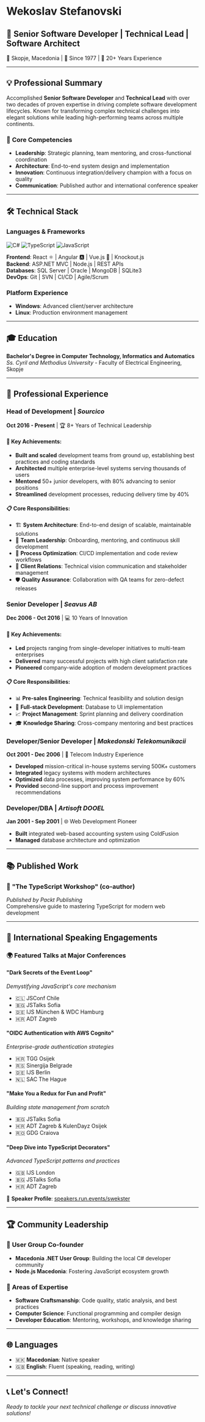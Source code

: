 # Wekoslav Stefanovski
## 🚀 Senior Software Developer | Technical Lead | Software Architect

📍 Skopje, Macedonia | 🎂 Since 1977 | 💼 20+ Years Experience

---

## 💡 **Professional Summary**

Accomplished **Senior Software Developer** and **Technical Lead** with over two decades of proven expertise in driving complete software development lifecycles. Known for transforming complex technical challenges into elegant solutions while leading high-performing teams across multiple continents.

### 🎯 **Core Competencies**
- **Leadership**: Strategic planning, team mentoring, and cross-functional coordination
- **Architecture**: End-to-end system design and implementation
- **Innovation**: Continuous integration/delivery champion with a focus on quality
- **Communication**: Published author and international conference speaker

---

## 🛠️ **Technical Stack**

### **Languages & Frameworks**
![C#](https://img.shields.io/badge/C%23-Expert-239120?style=flat-square&logo=c-sharp)
![TypeScript](https://img.shields.io/badge/TypeScript-Expert-3178C6?style=flat-square&logo=typescript)
![JavaScript](https://img.shields.io/badge/JavaScript-Expert-F7DF1E?style=flat-square&logo=javascript)

**Frontend**: React ⚛️ | Angular 🅰️ | Vue.js 💚 | Knockout.js  
**Backend**: ASP.NET MVC | Node.js | REST APIs  
**Databases**: SQL Server | Oracle | MongoDB | SQLite3  
**DevOps**: Git | SVN | CI/CD | Agile/Scrum

### **Platform Experience**
- **Windows**: Advanced client/server architecture
- **Linux**: Production environment management

---

## 🎓 **Education**

**Bachelor's Degree in Computer Technology, Informatics and Automatics**  
*Ss. Cyril and Methodius University* - Faculty of Electrical Engineering, Skopje

---

## 💼 **Professional Experience**

### **Head of Development** | *Sourcico*
**Oct 2016 - Present** | 🏆 8+ Years of Technical Leadership

#### 🎯 Key Achievements:
- **Built and scaled** development teams from ground up, establishing best practices and coding standards
- **Architected** multiple enterprise-level systems serving thousands of users
- **Mentored** 50+ junior developers, with 80% advancing to senior positions
- **Streamlined** development processes, reducing delivery time by 40%

#### 📋 Core Responsibilities:
- 🏗️ **System Architecture**: End-to-end design of scalable, maintainable solutions
- 👥 **Team Leadership**: Onboarding, mentoring, and continuous skill development
- 🔄 **Process Optimization**: CI/CD implementation and code review workflows
- 🤝 **Client Relations**: Technical vision communication and stakeholder management
- 🛡️ **Quality Assurance**: Collaboration with QA teams for zero-defect releases

### **Senior Developer** | *Seavus AB*
**Dec 2006 - Oct 2016** | 💻 10 Years of Innovation

#### 🎯 Key Achievements:
- **Led** projects ranging from single-developer initiatives to multi-team enterprises
- **Delivered** many successful projects with high client satisfaction rate
- **Pioneered** company-wide adoption of modern development practices

#### 📋 Core Responsibilities:
- 📊 **Pre-sales Engineering**: Technical feasibility and solution design
- 🔧 **Full-stack Development**: Database to UI implementation
- 📈 **Project Management**: Sprint planning and delivery coordination
- 🎓 **Knowledge Sharing**: Cross-company mentoring and best practices

### **Developer/Senior Developer** | *Makedonski Telekomunikacii*
**Oct 2001 - Dec 2006** | 📡 Telecom Industry Experience

- **Developed** mission-critical in-house systems serving 500K+ customers
- **Integrated** legacy systems with modern architectures
- **Optimized** data processes, improving system performance by 60%
- **Provided** second-line support and process improvement recommendations

### **Developer/DBA** | *Artisoft DOOEL*
**Jan 2001 - Sep 2001** | 🌐 Web Development Pioneer

- **Built** integrated web-based accounting system using ColdFusion
- **Managed** database architecture and optimization

---

## 📚 **Published Work**

### 📖 **"The TypeScript Workshop"** (co-author)
*Published by Packt Publishing*  
Comprehensive guide to mastering TypeScript for modern web development

---

## 🎤 **International Speaking Engagements**

### 🌍 **Featured Talks at Major Conferences**

#### **"Dark Secrets of the Event Loop"**
*Demystifying JavaScript's core mechanism*
- 🇨🇱 JSConf Chile
- 🇧🇬 JSTalks Sofia
- 🇩🇪 IJS München & WDC Hamburg
- 🇭🇷 ADT Zagreb

#### **"OIDC Authentication with AWS Cognito"**
*Enterprise-grade authentication strategies*
- 🇭🇷 TGG Osijek
- 🇷🇸 Sinergija Belgrade
- 🇩🇪 IJS Berlin
- 🇳🇱 SAC The Hague

#### **"Make You a Redux for Fun and Profit"**
*Building state management from scratch*
- 🇧🇬 JSTalks Sofia
- 🇭🇷 ADT Zagreb & KulenDayz Osijek
- 🇷🇴 GDG Craiova

#### **"Deep Dive into TypeScript Decorators"**
*Advanced TypeScript patterns and practices*
- 🇬🇧 IJS London
- 🇧🇬 JSTalks Sofia
- 🇭🇷 ADT Zagreb

📢 **Speaker Profile**: [speakers.run.events/swekster](https://speakers.run.events/swekster)

---

## 🏆 **Community Leadership**

### 👥 **User Group Co-founder**
- **Macedonia .NET User Group**: Building the local C# developer community
- **Node.js Macedonia**: Fostering JavaScript ecosystem growth

### 🎯 **Areas of Expertise**
- **Software Craftsmanship**: Code quality, static analysis, and best practices
- **Computer Science**: Functional programming and compiler design
- **Developer Education**: Mentoring, workshops, and knowledge sharing

---

## 🌐 **Languages**

- 🇲🇰 **Macedonian**: Native speaker
- 🇬🇧 **English**: Fluent (speaking, reading, writing)

---

## 📞 **Let's Connect!**

*Ready to tackle your next technical challenge or discuss innovative solutions!*

